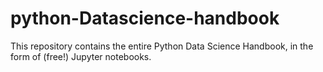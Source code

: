 # python-Datascience-handbook
This repository contains the entire Python Data Science Handbook, in the form of (free!) Jupyter notebooks.
